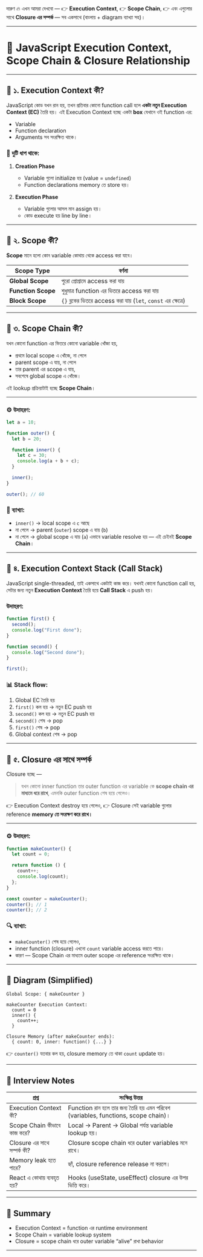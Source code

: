 দারুণ 🔥
এখন আমরা দেখবো —
👉 **Execution Context**,
👉 **Scope Chain**,
👉 এবং এগুলোর সাথে **Closure এর সম্পর্ক** — সব একসাথে (বাংলায় + diagram ব্যাখ্যা সহ)।

---

# 🧠 JavaScript Execution Context, Scope Chain & Closure Relationship

---

## 🧩 ১️. Execution Context কী?

JavaScript কোড যখন রান হয়, তখন প্রতিবার কোনো function call হলে **একটা নতুন Execution Context (EC)** তৈরি হয়।
এই Execution Context হচ্ছে একটা **box** যেখানে ওই function এর:

- Variable
- Function declaration
- Arguments
  সব সংরক্ষিত থাকে।

### 🔹 দুটি ধাপ থাকে:

1. **Creation Phase**

   - Variable গুলো initialize হয় (value = `undefined`)
   - Function declarations memory তে store হয়।

2. **Execution Phase**

   - Variable গুলোর আসল মান assign হয়।
   - কোড execute হয় line by line।

---

## 🧩 ২️. Scope কী?

**Scope** মানে হলো কোন variable কোথায় থেকে access করা যাবে।

| Scope Type         | বর্ণনা                                                        |
| ------------------ | ------------------------------------------------------------- |
| **Global Scope**   | পুরো প্রোগ্রামে access করা যায়                                |
| **Function Scope** | শুধুমাত্র function এর ভিতরে access করা যায়                    |
| **Block Scope**    | `{}` ব্লকের ভিতরে access করা যায় (`let`, `const` এর ক্ষেত্রে) |

---

## 🧩 ৩️. Scope Chain কী?

যখন কোনো function এর ভিতরে কোনো variable খোঁজা হয়,

- প্রথমে local scope এ খোঁজে, না পেলে
- parent scope এ যায়, না পেলে
- তার parent এর scope এ যায়,
- সবশেষে global scope এ খোঁজে।

এই lookup প্রক্রিয়াটাই হচ্ছে **Scope Chain**।

---

### ⚙️ উদাহরণ:

```js
let a = 10;

function outer() {
  let b = 20;

  function inner() {
    let c = 30;
    console.log(a + b + c);
  }

  inner();
}

outer(); // 60
```

### 🧠 ব্যাখ্যা:

- `inner()` → local scope এ `c` আছে
- না পেলে → parent (`outer`) scope এ যায় (`b`)
- না পেলে → global scope এ যায় (`a`)
  এভাবে variable resolve হয় — এই চেইনই **Scope Chain**।

---

## 🧩 ৪️. Execution Context Stack (Call Stack)

JavaScript single-threaded, তাই একসাথে একটাই কাজ করে।
যখনই কোনো function call হয়, সেটার জন্য নতুন **Execution Context** তৈরি হয়ে **Call Stack** এ push হয়।

### উদাহরণ:

```js
function first() {
  second();
  console.log("First done");
}

function second() {
  console.log("Second done");
}

first();
```

### 📊 Stack flow:

1. Global EC তৈরি হয়
2. `first()` কল হয় → নতুন EC push হয়
3. `second()` কল হয় → নতুন EC push হয়
4. `second()` শেষ → pop
5. `first()` শেষ → pop
6. Global context শেষ → pop

---

## 🧩 ৫️. Closure এর সাথে সম্পর্ক

Closure হচ্ছে —

> যখন কোনো inner function তার outer function এর variable কে **scope chain এর মাধ্যমে ধরে রাখে**, এমনকি outer function শেষ হয়ে গেলেও।

👉 Execution Context destroy হয়ে গেলেও,
👉 Closure সেই variable গুলোর reference **memory তে সংরক্ষণ করে রাখে।**

---

### ⚙️ উদাহরণ:

```js
function makeCounter() {
  let count = 0;

  return function () {
    count++;
    console.log(count);
  };
}

const counter = makeCounter();
counter(); // 1
counter(); // 2
```

### 🔍 ব্যাখ্যা:

- `makeCounter()` শেষ হয়ে গেলেও,
- inner function (closure) এখনো `count` variable access করতে পারে।
- কারণ — Scope Chain এর মাধ্যমে outer scope এর reference সংরক্ষিত থাকে।

---

## 🧠 Diagram (Simplified)

```
Global Scope: { makeCounter }

makeCounter Execution Context:
  count = 0
  inner() {
    count++;
  }

Closure Memory (after makeCounter ends):
  { count: 0, inner: function() {...} }
```

👉 `counter()` যতবার কল হয়, closure memory তে থাকা `count` update হয়।

---

## 💬 Interview Notes

| প্রশ্ন                      | সংক্ষিপ্ত উত্তর                                                                   |
| --------------------------- | --------------------------------------------------------------------------------- |
| Execution Context কী?       | Function রান হলে তার জন্য তৈরি হয় এমন পরিবেশ (variables, functions, scope chain)। |
| Scope Chain কীভাবে কাজ করে? | Local → Parent → Global পর্যন্ত variable lookup হয়।                               |
| Closure এর সাথে সম্পর্ক কী? | Closure scope chain ধরে outer variables মনে রাখে।                                 |
| Memory leak হতে পারে?       | হ্যাঁ, closure reference release না করলে।                                         |
| React এ কোথায় ব্যবহৃত হয়?   | Hooks (useState, useEffect) closure এর উপর ভিত্তি করে।                            |

---

## 🎯 Summary

- Execution Context = function এর runtime environment
- Scope Chain = variable lookup system
- Closure = scope chain ধরে outer variable “alive” রাখা behavior

---

